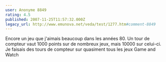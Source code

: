 ```yaml
---
user: Anonyme 8849
rating: 4.5
published: 2007-11-25T11:57:32.000Z
legacy_url: http://www.emunova.net/veda/test/1277.htm#comment-8849
---
```

Encore un jeu que j'aimais beaucoup dans les années 80\. Un tour de compteur vaut 1000 points sur de nombreux jeux, mais 10000 sur celui-ci. Je faisais des tours de compteur sur quasiment tous les jeux Game and Watch